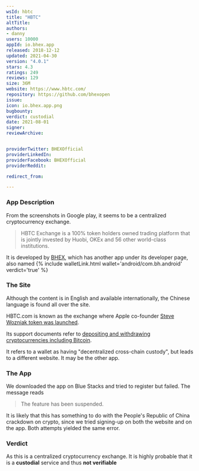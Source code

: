 ```yaml
---
wsId: hbtc
title: "HBTC"
altTitle: 
authors:
- danny
users: 10000
appId: io.bhex.app
released: 2018-12-12
updated: 2021-04-30
version: "4.0.1"
stars: 4.3
ratings: 249
reviews: 129
size: 36M
website: https://www.hbtc.com/
repository: https://github.com/bhexopen
issue: 
icon: io.bhex.app.png
bugbounty: 
verdict: custodial
date: 2021-08-01
signer: 
reviewArchive:


providerTwitter: BHEXOfficial
providerLinkedIn: 
providerFacebook: BHEXOfficial
providerReddit: 

redirect_from:

---
```

### App Description

From the screenshots in Google play, it seems to be a centralized cryptocurrency exchange.

> HBTC Exchange is a 100% token holders owned trading platform that is jointly invested by Huobi, OKEx and 56 other world-class institutions.

It is developed by [BHEX](https://play.google.com/store/apps/developer?id=BHEX), which has another app under its developer page, also named {% include walletLink.html wallet='android/com.bh.android' verdict='true' %}

### The Site

Although the content is in English and available internationally, the Chinese language is found all over the site.

HBTC.com is known as the exchange where Apple co-founder [Steve Wozniak token was launched](https://www.businesswire.com/news/home/20201213005050/en/Apple-Co-founder-Steve-Wozniak%E2%80%99s-New-Ambition-Kicks-Off-on-HBTC.com).

Its support documents refer to [depositing and withdrawing cryptocurrencies including Bitcoin](https://support.hbtc.co/hc/en-us/articles/360009406513-How-to-Deposit-).

It refers to a wallet as having "decentralized cross-chain custody", but leads to a different website. It may be the other app.

### The App

We downloaded the app on Blue Stacks and tried to register but failed. The message reads 

> The feature has been suspended. 

It is likely that this has something to do with the People's Republic of China crackdown on crypto, since we tried signing-up on both the website and on the app. Both attempts yielded the same error.

### Verdict

As this is a centralized cryptocurrency exchange. It is highly probable that it is a **custodial** service and thus **not verifiable**

